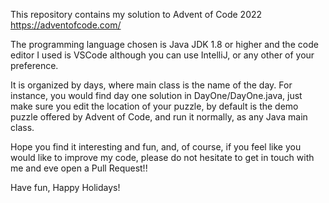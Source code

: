 This repository contains my solution to Advent of Code 2022 https://adventofcode.com/

The programming language chosen is Java JDK 1.8 or higher and the code editor I used is VSCode although you can use IntelliJ, or any other of your preference.

It is organized by days, where main class is the name of the day. For instance, you would find day one solution in DayOne/DayOne.java, just make sure you edit the location of your puzzle, by default is the demo puzzle offered by Advent of Code, and run it normally, as any Java main class.

Hope you find it interesting and fun, and, of course, if you feel like you would like to improve my code, please do not hesitate to get in touch with me and eve open a Pull Request!!

Have fun, Happy Holidays!
